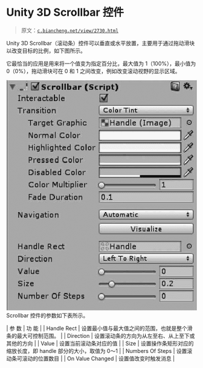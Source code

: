 # Unity 3D Scrollbar 控件

> 原文：[`c.biancheng.net/view/2730.html`](http://c.biancheng.net/view/2730.html)

Unity 3D Scrollbar（滚动条）控件可以垂直或水平放置，主要用于通过拖动滑块以改变目标的比例，如下图所示。

它最恰当的应用是用来将一个值变为指定百分比，最大值为 1（100%），最小值为 0（0%），拖动滑块可在 0 和 1 之间改变，例如改变滚动视野的显示区域。

![scrollbar 控件的参数设置](img/6181578ac947d1598ba456b3a18565c4.png)
Scrollbar 控件的参数如下表所示。

| 参 数 | 功 能 |
| Handle Rect | 设置最小值与最大值之间的范围，也就是整个滑条的最大可控制范围。 |
| Direction | 设置滚动条的方向为从左至右、从上至下或其他的方向 |
| Value | 设置当前滚动条对应的值 |
| Size | 设置操作条矩形对应的缩放长度，即 handle 部分的大小，取值为 0〜1 |
| Numbers Of Steps | 设置滚动条可滚动的位置数目 |
| On Value Changed | 设置值改变时触发消息 |